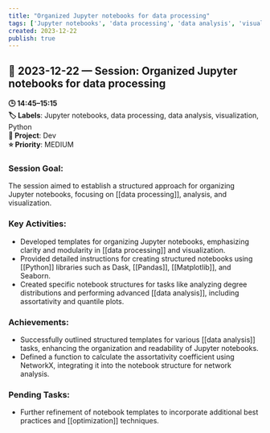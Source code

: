 ```yaml
---
title: "Organized Jupyter notebooks for data processing"
tags: ['Jupyter notebooks', 'data processing', 'data analysis', 'visualization', 'Python']
created: 2023-12-22
publish: true
---
```


## 📅 2023-12-22 — Session: Organized Jupyter notebooks for data processing

**🕒 14:45–15:15**  
**🏷️ Labels**: Jupyter notebooks, data processing, data analysis, visualization, Python  
**📂 Project**: Dev  
**⭐ Priority**: MEDIUM  


### Session Goal:
The session aimed to establish a structured approach for organizing Jupyter notebooks, focusing on [[data processing]], analysis, and visualization.

### Key Activities:
- Developed templates for organizing Jupyter notebooks, emphasizing clarity and modularity in [[data processing]] and visualization.
- Provided detailed instructions for creating structured notebooks using [[Python]] libraries such as Dask, [[Pandas]], [[Matplotlib]], and Seaborn.
- Created specific notebook structures for tasks like analyzing degree distributions and performing advanced [[data analysis]], including assortativity and quantile plots.

### Achievements:
- Successfully outlined structured templates for various [[data analysis]] tasks, enhancing the organization and readability of Jupyter notebooks.
- Defined a function to calculate the assortativity coefficient using NetworkX, integrating it into the notebook structure for network analysis.

### Pending Tasks:
- Further refinement of notebook templates to incorporate additional best practices and [[optimization]] techniques.
